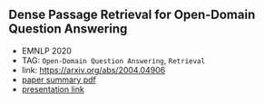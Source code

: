 ## Dense Passage Retrieval for Open-Domain Question Answering

- EMNLP 2020
- TAG: `Open-Domain Question Answering`, `Retrieval`
- link: https://arxiv.org/abs/2004.04906
- [paper summary pdf](./DPR.pdf)
- [presentation link](https://github.com/HYU-AILAB/NLP-seminar/blob/main/season_1/03.%20Dense%20Passage%20Retrieval%20for%20Open-Domain%20Question%20Answering/Dense%20Passage%20Retrieval%20for%20Open-Domain%20Question%20Answering_%EC%A0%95%EB%AF%BC%EC%A7%80.pdf)
